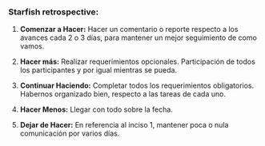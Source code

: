 ### Starfish retrospective: ###

1. **Comenzar a Hacer:** 
Hacer un comentario o reporte respecto a los avances cada 2 o 3 días, para mantener un mejor seguimiento de como vamos.

1. **Hacer más:**
Realizar requerimientos opcionales.
Participación de todos los participantes y por igual mientras se pueda.

1. **Continuar Haciendo:**
Completar todos los requerimientos obligatorios. Habernos organizado bien, respecto a las tareas de cada uno.

1. **Hacer Menos:** 
Llegar con todo sobre la fecha. 

1. **Dejar de Hacer:**
En referencia al inciso 1, mantener poca o nula comunicación por varios días.